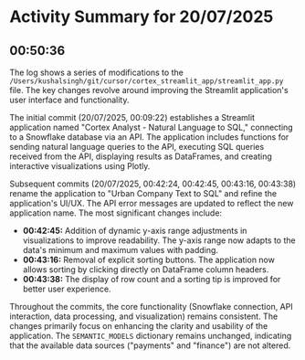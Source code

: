 # Activity Summary for 20/07/2025

## 00:50:36
The log shows a series of modifications to the `/Users/kushalsingh/git/cursor/cortex_streamlit_app/streamlit_app.py` file.  The key changes revolve around improving the Streamlit application's user interface and functionality.

The initial commit (20/07/2025, 00:09:22) establishes a Streamlit application named "Cortex Analyst - Natural Language to SQL," connecting to a Snowflake database via an API.  The application includes functions for sending natural language queries to the API, executing SQL queries received from the API, displaying results as DataFrames, and creating interactive visualizations using Plotly.

Subsequent commits (20/07/2025, 00:42:24, 00:42:45, 00:43:16, 00:43:38) rename the application to "Urban Company Text to SQL" and refine the application's UI/UX.  The API error messages are updated to reflect the new application name.  The most significant changes include:

* **00:42:45:** Addition of dynamic y-axis range adjustments in visualizations to improve readability.  The y-axis range now adapts to the data's minimum and maximum values with padding.
* **00:43:16:**  Removal of explicit sorting buttons.  The application now allows sorting by clicking directly on DataFrame column headers.
* **00:43:38:** The display of row count and a sorting tip is improved for better user experience.


Throughout the commits, the core functionality (Snowflake connection, API interaction, data processing, and visualization) remains consistent.  The changes primarily focus on enhancing the clarity and usability of the application.  The `SEMANTIC_MODELS` dictionary remains unchanged, indicating that the available data sources ("payments" and "finance") are not altered.
